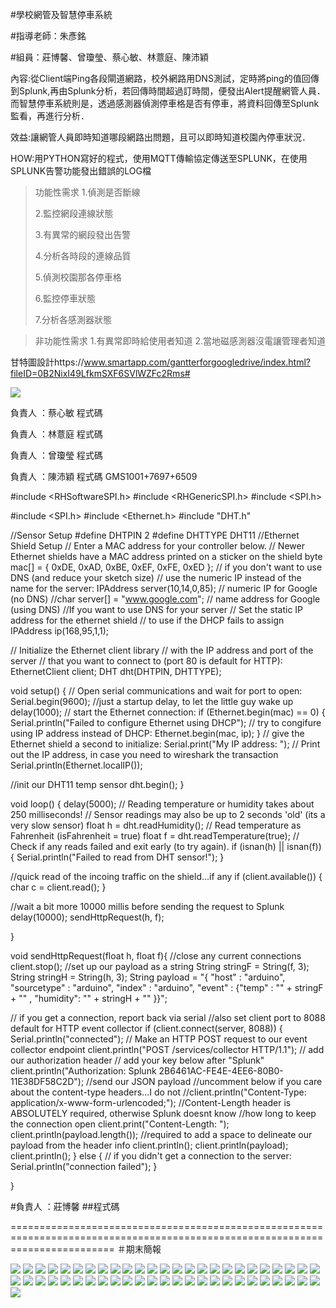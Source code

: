 #學校網管及智慧停車系統

#指導老師：朱彥銘

#組員：莊博馨、曾瓊瑩、蔡心敏、林薏庭、陳沛穎

內容:從Client端Ping各段閘道網路，校外網路用DNS測試，定時將ping的值回傳到Splunk,再由Splunk分析，若回傳時間超過訂時間，便發出Alert提醒網管人員．
而智慧停車系統則是，透過感測器偵測停車格是否有停車，將資料回傳至Splunk監看，再進行分析．

效益:讓網管人員即時知道哪段網路出問題，且可以即時知道校園內停車狀況．


HOW:用PYTHON寫好的程式，使用MQTT傳輸協定傳送至SPLUNK，在使用SPLUNK告警功能發出錯誤的LOG檔
>功能性需求
>1.偵測是否斷線
>
>2.監控網段連線狀態
>
>3.有異常的網段發出告警
>
>4.分析各時段的連線品質
>
>5.偵測校園那各停車格
>
>6.監控停車狀態
>
>7.分析各感測器狀態




> 非功能性需求
>1.有異常即時給使用者知道
>2.當地磁感測器沒電讓管理者知道








甘特圖設計https://www.smartapp.com/gantterforgoogledrive/index.html?fileID=0B2NixI49LfkmSXF6SVlWZFc2Rms#



![](01.PNG)
 
負責人 ：蔡心敏
  程式碼

負責人 ：林薏庭
  程式碼

負責人 ：曾瓊瑩
  程式碼

  負責人 ：陳沛穎
  程式碼
  GMS1001+7697+6509

#include <RHSoftwareSPI.h>
#include <RHGenericSPI.h>
#include <SPI.h>

#include <SPI.h>
#include <Ethernet.h>
#include "DHT.h"

//Sensor Setup
#define DHTPIN 2 
#define DHTTYPE DHT11
//Ethernet Shield Setup
// Enter a MAC address for your controller below.
// Newer Ethernet shields have a MAC address printed on a sticker on the shield
byte mac[] = { 0xDE, 0xAD, 0xBE, 0xEF, 0xFE, 0xED };
// if you don't want to use DNS (and reduce your sketch size)
// use the numeric IP instead of the name for the server:
IPAddress server(10,14,0,85);  // numeric IP for Google (no DNS)
//char server[] = "www.google.com";    // name address for Google (using DNS)
//If you want to use DNS for your server
// Set the static IP address for the ethernet shield
// to use if the DHCP fails to assign
IPAddress ip(168,95,1,1);

// Initialize the Ethernet client library
// with the IP address and port of the server
// that you want to connect to (port 80 is default for HTTP):
EthernetClient client;
DHT dht(DHTPIN, DHTTYPE);

void setup() {
  // Open serial communications and wait for port to open:
  Serial.begin(9600);
  //just a startup delay, to let the little guy wake up
  delay(1000);
  // start the Ethernet connection:
  if (Ethernet.begin(mac) == 0) {
    Serial.println("Failed to configure Ethernet using DHCP");
    // try to congifure using IP address instead of DHCP:
    Ethernet.begin(mac, ip);
  }
  // give the Ethernet shield a second to initialize:
  Serial.print("My IP address: ");
  // Print out the IP address, in case you need to wireshark the transaction
  Serial.println(Ethernet.localIP());
  
  //init our DHT11 temp sensor
  dht.begin();
}

void loop()
{
  delay(5000);
  // Reading temperature or humidity takes about 250 milliseconds!
  // Sensor readings may also be up to 2 seconds 'old' (its a very slow sensor)
  float h = dht.readHumidity();
  // Read temperature as Fahrenheit (isFahrenheit = true)
  float f = dht.readTemperature(true);
  // Check if any reads failed and exit early (to try again).
  if (isnan(h) || isnan(f)) {
    Serial.println("Failed to read from DHT sensor!");
  }

  //quick read of the incoing traffic on the shield...if any
  if (client.available()) {
    char c = client.read();
  }

  //wait a bit more 10000 millis before sending the request to Splunk
  delay(10000);
  sendHttpRequest(h, f);
  


}

void sendHttpRequest(float h, float f){
  //close any current connections
  client.stop();
  //set up our payload as a string
  String stringF = String(f, 3);
  String stringH = String(h, 3);
  String payload = "{ \"host\" : \"arduino\", \"sourcetype\" : \"arduino\", \"index\" : \"arduino\", \"event\" :  {\"temp\" : \"" + stringF + "\" , \"humidity\": \"" + stringH + "\" }}";

  // if you get a connection, report back via serial
  //also set client port to 8088 default for HTTP event collector
  if (client.connect(server, 8088)) {
    Serial.println("connected");
    // Make an HTTP POST request to our event collector endpoint
    client.println("POST /services/collector HTTP/1.1");
    // add our authorization header
    // add your key below after "Splunk"
    client.println("Authorization: Splunk 2B6461AC-FE4E-4EE6-80B0-11E38DF58C2D");
    //send our JSON payload
    //uncomment below if you care about the content-type headers...I do not
    //client.println("Content-Type: application/x-www-form-urlencoded;");
    //Content-Length header is ABSOLUTELY required, otherwise Splunk doesnt know
    //how long to keep the connection open
    client.print("Content-Length: ");
    client.println(payload.length());
    //required to add a space to delineate our payload from the header info
    client.println();
    client.println(payload);
    client.println();
  }
  else {
    // if you didn't get a connection to the server:
    Serial.println("connection failed");
  }

}

#負責人 ：莊博馨
##程式碼


==============================================================================================================================
＃期末簡報

![](投影片01.jpg)
![](投影片02.jpg)
![](投影片03.jpg)
![](投影片04.jpg)
![](投影片05.jpg)
![](投影片06.jpg)
![](投影片07.jpg)
![](投影片08.jpg)
![](投影片09.jpg)
![](投影片10.jpg)
![](投影片11.jpg)
![](投影片12.jpg)
![](投影片13.jpg)
![](投影片14.jpg)
![](投影片15.jpg)
![](投影片16.jpg)
![](投影片17.jpg)
![](投影片18.jpg)
![](投影片19.jpg)
![](投影片20.jpg)
![](投影片21.jpg)
![](投影片22.jpg)
![](投影片23.jpg)
![](投影片24.jpg)
![](投影片25.jpg)
![](投影片26.jpg)
![](投影片27.jpg)
![](投影片28.jpg)
![](投影片29.jpg)
![](投影片30.jpg)
![](投影片31.jpg)
![](投影片32.jpg)
![](投影片33.jpg)
![](投影片34.jpg)
![](投影片35.jpg)
![](投影片36.jpg)
![](投影片37.jpg)
![](投影片38.jpg)
![](投影片39.jpg)
![](投影片40.jpg)
![](投影片41.jpg)
![](投影片42.jpg)
![](投影片43.jpg)
![](投影片44.jpg)
![](投影片45.jpg)
![](投影片46.jpg)
![](投影片47.jpg)
![](投影片48.jpg)
![](投影片49.jpg)
![](投影片50.jpg)
![](投影片51.jpg)



